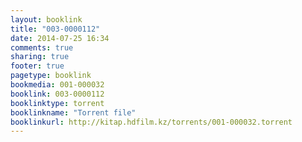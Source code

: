 ```yaml
---
layout: booklink
title: "003-0000112"
date: 2014-07-25 16:34
comments: true
sharing: true
footer: true
pagetype: booklink 
bookmedia: 001-000032
booklink: 003-0000112
booklinktype: torrent
booklinkname: "Torrent file"
booklinkurl: http://kitap.hdfilm.kz/torrents/001-000032.torrent
---
```

